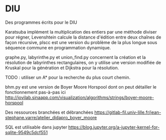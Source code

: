 # DIU
Des programmes écrits pour le DIU

Karatsuba implément la multiplication des entiers par une méthode diviser pour régner,
Levenshtein calcule la distance d'édition entre deux chaînes de façon récursive,
plscc est une version du problème de la plus longue sous séquence commune en programmation dynamique.

graphe.py, labyrinthe.py et union_find.py concernent la création et la résolution de labyrinthes rectangulaires,
on y utilise une version modifiée de Kruskal pour la génération et Dijkstra pour la résolution.

TODO : utiliser un A* pour la recherche du plus court chemin.

bhm.py est une version de Boyer Moore Horspool dont on peut détailler le fonctionnement pas-à-pas ici http://jovilab.sinaapp.com/visualization/algorithms/strings/boyer-moore-horspool

Des ressources branchées et débranchées
https://gitlab-fil.univ-lille.fr/jean-stephane.varre/atelier_didapro_boyer_moore

SQL est utilisable dans jupyter https://blog.jupyter.org/a-jupyter-kernel-for-sqlite-9549c5dcf551
